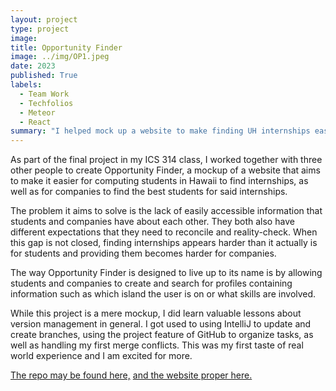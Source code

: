 ```yaml
---
layout: project
type: project
image: 
title: Opportunity Finder
image: ../img/OP1.jpeg
date: 2023
published: True
labels:
  - Team Work
  - Techfolios
  - Meteor
  - React
summary: "I helped mock up a website to make finding UH internships easier, whether for students or employees."
---
```


As part of the final project in my ICS 314 class, I worked together with three other people to create Opportunity Finder, a mockup of a website that aims to make it easier for computing students in Hawaii to find internships, as well as for companies to find the best students for said internships. 

The problem it aims to solve is the lack of easily accessible information that students and companies have about each other. They both also have different expectations that they need to reconcile and reality-check. When this gap is not closed, finding internships appears harder than it actually is for students and providing them becomes harder for companies.

The way Opportunity Finder is designed to live up to its name is by allowing students and companies to create and search for profiles containing information such as which island the user is on or what skills are involved.

While this project is a mere mockup, I did learn valuable lessons about version management in general. I got used to using IntelliJ to update and create branches, using the project feature of GitHub to organize tasks, as well as handling my first merge conflicts. This was my first taste of real world experience and I am excited for more.

[The repo may be found here,](https://opportunity-finder.github.io/) [and the website proper here.](https://opportunityfinder.xyz)
